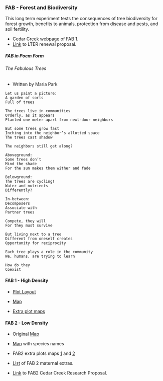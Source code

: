 ### FAB - Forest and Biodiversity

This long term experiment tests the consequences of tree biodiversity
for forest growth, benefits to animals, protection from disease and
pests, and soil fertility.

-   Cedar Creek
    [webpage](https://www.cedarcreek.umn.edu/research/experiments/e271)
    of FAB 1.  
-   [Link](https://drive.google.com/file/d/10ao9EPqfDH4tNasWDOflgD_vNjhX4qWG/view?usp=sharing)
    to LTER renewal proposal.

##### FAB in Poem Form

###### The Fabulous Trees

-   Written by Maria Park

<!-- -->

    Let us paint a picture:
    A garden of sorts
    Full of trees

    The trees live in communities
    Orderly, as it appears
    Planted one meter apart from next-door neighbors

    But some trees grow fast
    Inching into the neighbor’s allotted space
    The trees cast shadow

    The neighbors still get along?

    Aboveground:
    Some trees don’t
    Mind the shade
    For the sun makes them wither and fade

    Belowground:
    The trees are cycling!
    Water and nutrients
    Differently?

    In-between:
    Decomposers
    Associate with
    Partner trees

    Compete, they will
    For they must survive

    But living next to a tree
    Different from oneself creates
    Opportunity for reciprocity

    Each tree plays a role in the community
    We, humans, are trying to learn

    How do they
    Coexist

#### FAB 1 - High Density

-   [Plot
    Layout](https://docs.google.com/spreadsheets/d/1VIs6ZAfZzzmTPHz2xQ8-L-tdguxjdt7M/edit?usp=sharing&ouid=117278050553426340443&rtpof=true&sd=true)

-   [Map](https://drive.google.com/file/d/1lwET9O_mKjS2TuVV4UbKdc_4qoujiSEs/view?usp=sharing)

-   [Extra plot
    maps](https://drive.google.com/file/d/1qbQ9mznZh2vCK3a2ni6HP2kSh_R-EorU/view?usp=sharing)

#### FAB 2 - Low Density

-   Original
    [Map](https://drive.google.com/file/d/1PFnVOhE-07KCANTF9PNeIFqpEo7836Ae/view?usp=sharing)  

-   [Map](https://drive.google.com/file/d/15kzZxXVo0sBTuqEuCjorWAxEhyUF41Mw/view?usp=sharing)
    with species names

-   FAB2 extra plots maps
    [1](https://drive.google.com/file/d/1t5n4MzeFt0zVGcrKCc2LEQ6iqAK1grtj/view?usp=sharing)
    and
    [2](https://drive.google.com/file/d/1-4J6fnoq15Zf2X2iRFlYa6bDMfW_lIw5/view?usp=sharing)

-   [List](https://docs.google.com/spreadsheets/d/1jzuTqeNJpCjljMNGv_r9ICqQubZSwKE-/edit?usp=sharing&ouid=117278050553426340443&rtpof=true&sd=true)
    of FAB 2 maternal extras.

-   [Link](https://drive.google.com/file/d/1SnALIYrNLDOmWsSK1GH1tPxHo52Exm-A/view?usp=sharing)
    to FAB2 Cedar Creek Research Proposal.
